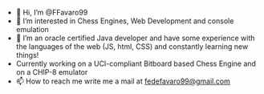 - 👋 Hi, I’m @FFavaro99
- 👀 I’m interested in Chess Engines, Web Development and console emulation
- 🌱 I’m an oracle certified Java developer and have some experience with the languages of the web (JS, html, CSS) and constantly learning new things!
- Currently working on a UCI-compliant Bitboard based Chess Engine and on a CHIP-8 emulator
- 📫 How to reach me write me a mail at fedefavaro99@gmail.com
